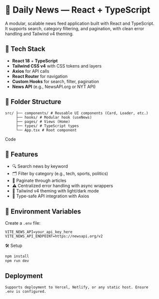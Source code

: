 # 📰 Daily News — React + TypeScript

A modular, scalable news feed application built with React and TypeScript. It supports search, category filtering, and pagination, with clean error handling and Tailwind v4 theming.

## 🚀 Tech Stack

- **React 18** + **TypeScript**
- **Tailwind CSS v4** with CSS tokens and layers
- **Axios** for API calls
- **React Router** for navigation
- **Custom Hooks** for search, filter, pagination
- **News API** (e.g., NewsAPI.org or NYT API)

## 📁 Folder Structure

```
src/ ├── components/ # Reusable UI components (Card, Loader, etc.)
     ├── hooks/ # Modular hook (useNews)
     ├── pages/ # Views (Home)
     ├── types/ # TypeScript types
     └── App.tsx # Root component
```

Code

## 🧩 Features

- 🔍 Search news by keyword
- 🗂️ Filter by category (e.g., tech, sports, politics)
- 📄 Paginate through articles
- ⚠️ Centralized error handling with async wrappers
- 🎨 Tailwind v4 theming with light/dark mode
- 🧵 Type-safe API integration with Axios

## 🔐 Environment Variables

Create a `.env` file:

```env
VITE_NEWS_API=your_api_key_here
VITE_NEWS_API_ENDPOINT=https://newsapi.org/v2
```

🛠️ Setup

```bash
npm install
npm run dev
```

## Deployment

```
Supports deployment to Vercel, Netlify, or any static host. Ensure .env is configured.
```
